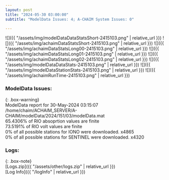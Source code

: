 ```yaml
---
layout: post
title: "2024-05-30 03:00:00"
subtitle: "ModelData Issues: 4; A-CHAIM System Issues: 0"

---
```


![]({{ "/assets/img/modelDataDataStatsShort-2415103.png" | relative_url }})
![]({{ "/assets/img/achaimDataStatsShort-2415103.png" | relative_url }})
![]({{ "/assets/img/achaimDataStatsLong00-2415103.png" | relative_url }})
![]({{ "/assets/img/achaimDataStatsLong01-2415103.png" | relative_url }})
![]({{ "/assets/img/achaimDataStatsLong02-2415103.png" | relative_url }})
![]({{ "/assets/img/modelDataDataStats-2415103.png" | relative_url }})
![]({{ "/assets/img/modelDataStationStats-2415103.png" | relative_url }})
![]({{ "/assets/img/achaimRunTime-2415103.png" | relative_url }})


### ModelData Issues:  
  
{: .box-warning}  
 ModelData report for 30-May-2024 03:15:07   
 /home/chaim/ACHAIM_SERVER/A-CHAIM/modelData/2024/151/03/modelData.mat   
 65.4306% of RIO absoprtion values are finite   
 73.5191% of RIO volt values are finite   
 0% of all possible stations for IONO were downloaded. x4865   
 0% of all possible stations for SENTINEL were downloaded. x4320   
  


### Logs:  
  
{: .box-note}  
[Logs.zip]({{ "/assets/other/logs.zip" | relative_url }})  
[Log Info]({{ "/logInfo" | relative_url }})  
